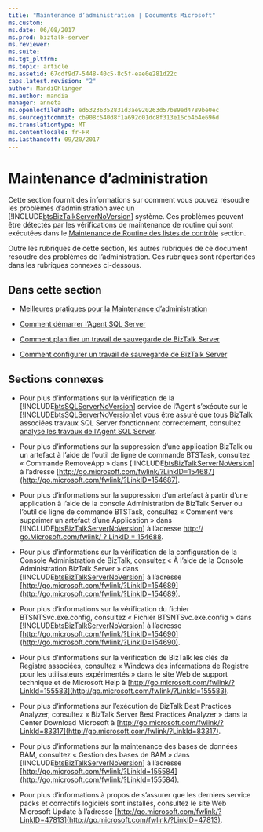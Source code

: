 ```yaml
---
title: "Maintenance d’administration | Documents Microsoft"
ms.custom: 
ms.date: 06/08/2017
ms.prod: biztalk-server
ms.reviewer: 
ms.suite: 
ms.tgt_pltfrm: 
ms.topic: article
ms.assetid: 67cdf9d7-5448-40c5-8c5f-eae0e281d22c
caps.latest.revision: "2"
author: MandiOhlinger
ms.author: mandia
manager: anneta
ms.openlocfilehash: ed53236352831d3ae920263d57b89ed4789be0ec
ms.sourcegitcommit: cb908c540d8f1a692d01dc8f313e16cb4b4e696d
ms.translationtype: MT
ms.contentlocale: fr-FR
ms.lasthandoff: 09/20/2017
---
```

# <a name="administrative-maintenance"></a>Maintenance d’administration
Cette section fournit des informations sur comment vous pouvez résoudre les problèmes d’administration avec un [!INCLUDE[btsBizTalkServerNoVersion](../includes/btsbiztalkservernoversion-md.md)] système. Ces problèmes peuvent être détectés par les vérifications de maintenance de routine qui sont exécutées dans le [Maintenance de Routine des listes de contrôle](../technical-guides/routine-maintenance-checklists.md) section.  
  
 Outre les rubriques de cette section, les autres rubriques de ce document résoudre des problèmes de l’administration. Ces rubriques sont répertoriées dans les rubriques connexes ci-dessous.  
  
## <a name="in-this-section"></a>Dans cette section  
  
-   [Meilleures pratiques pour la Maintenance d’administration](../technical-guides/best-practices-for-administrative-maintenance.md)  
  
-   [Comment démarrer l’Agent SQL Server](../technical-guides/how-to-start-the-sql-server-agent.md)  
  
-   [Comment planifier un travail de sauvegarde de BizTalk Server](../technical-guides/how-to-schedule-a-backup-biztalk-server-job.md)  
  
-   [Comment configurer un travail de sauvegarde de BizTalk Server](../technical-guides/how-to-configure-a-backup-biztalk-server-job.md)  
  
## <a name="related-sections"></a>Sections connexes  
  
-   Pour plus d’informations sur la vérification de la [!INCLUDE[btsSQLServerNoVersion](../includes/btssqlservernoversion-md.md)] service de l’Agent s’exécute sur le [!INCLUDE[btsSQLServerNoVersion](../includes/btssqlservernoversion-md.md)]et vous être assuré que tous BizTalk associées travaux SQL Server fonctionnent correctement, consultez [analyse les travaux de l’Agent SQL Server](../technical-guides/monitoring-sql-server-agent-jobs.md).  
  
-   Pour plus d’informations sur la suppression d’une application BizTalk ou un artefact à l’aide de l’outil de ligne de commande BTSTask, consultez « Commande RemoveApp » dans [!INCLUDE[btsBizTalkServerNoVersion](../includes/btsbiztalkservernoversion-md.md)] à l’adresse [http://go.microsoft.com/fwlink/?LinkID=154687](http://go.microsoft.com/fwlink/?LinkID=154687).  
  
-   Pour plus d’informations sur la suppression d’un artefact à partir d’une application à l’aide de la console Administration de BizTalk Server ou l’outil de ligne de commande BTSTask, consultez « Comment vers supprimer un artefact d’une Application » dans [!INCLUDE[btsBizTalkServerNoVersion](../includes/btsbiztalkservernoversion-md.md)] à l’adresse [http:// go.Microsoft.com/fwlink/ ? LinkID = 154688](http://go.microsoft.com/fwlink/?LinkID=154688).  
  
-   Pour plus d’informations sur la vérification de la configuration de la Console Administration de BizTalk, consultez « À l’aide de la Console Administration BizTalk Server » dans [!INCLUDE[btsBizTalkServerNoVersion](../includes/btsbiztalkservernoversion-md.md)] à l’adresse [http://go.microsoft.com/fwlink/?LinkID=154689](http://go.microsoft.com/fwlink/?LinkID=154689).  
  
-   Pour plus d’informations sur la vérification du fichier BTSNTSvc.exe.config, consultez « Fichier BTSNTSvc.exe.config » dans [!INCLUDE[btsBizTalkServerNoVersion](../includes/btsbiztalkservernoversion-md.md)] à l’adresse [http://go.microsoft.com/fwlink/?LinkID=154690](http://go.microsoft.com/fwlink/?LinkID=154690).  
  
-   Pour plus d’informations sur la vérification de BizTalk les clés de Registre associées, consultez « Windows des informations de Registre pour les utilisateurs expérimentés » dans le site Web de support technique et de Microsoft Help à [http://go.microsoft.com/fwlink/?LinkId=155583](http://go.microsoft.com/fwlink/?LinkId=155583).  
  
-   Pour plus d’informations sur l’exécution de BizTalk Best Practices Analyzer, consultez « BizTalk Server Best Practices Analyzer » dans la Center Download Microsoft à [http://go.microsoft.com/fwlink/?LinkId=83317](http://go.microsoft.com/fwlink/?LinkId=83317).  
  
-   Pour plus d’informations sur la maintenance des bases de données BAM, consultez « Gestion des bases de BAM » dans [!INCLUDE[btsBizTalkServerNoVersion](../includes/btsbiztalkservernoversion-md.md)] à l’adresse [http://go.microsoft.com/fwlink/?LinkId=155584](http://go.microsoft.com/fwlink/?LinkId=155584).  
  
-   Pour plus d’informations à propos de s’assurer que les derniers service packs et correctifs logiciels sont installés, consultez le site Web Microsoft Update à l’adresse [http://go.microsoft.com/fwlink/?LinkID=47813](http://go.microsoft.com/fwlink/?LinkID=47813).